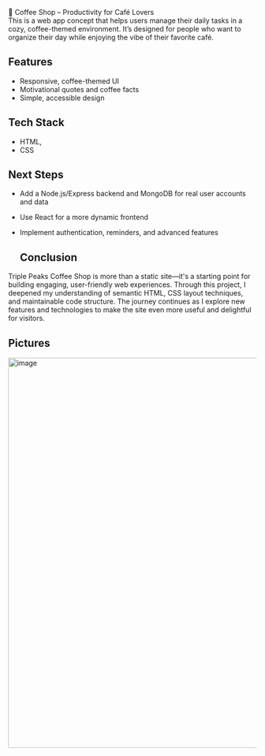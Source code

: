 📝 Coffee Shop – Productivity for Café Lovers  
This is a web app concept that helps users manage their daily tasks in a cozy, coffee-themed environment. It’s designed for people who want to organize their day while enjoying the vibe of their favorite café.

## Features
- Responsive, coffee-themed UI
- Motivational quotes and coffee facts
- Simple, accessible design

## Tech Stack  
- HTML,
- CSS 

 ## Next Steps 
- Add a Node.js/Express backend and MongoDB for real user accounts and data
- Use React for a more dynamic frontend
- Implement authentication, reminders, and advanced features

  ## Conclusion

Triple Peaks Coffee Shop is more than a static site—it's a starting point for building engaging, user-friendly web experiences. Through this project, I deepened my understanding of semantic HTML, CSS layout techniques, and maintainable code structure. The journey continues as I explore new features and technologies to make the site even more useful and delightful for visitors.

## Pictures
<img width="1669" height="792" alt="image" src="https://github.com/user-attachments/assets/c1f8ca5b-50d7-4d05-93d1-5f9d1412d119" />

  
